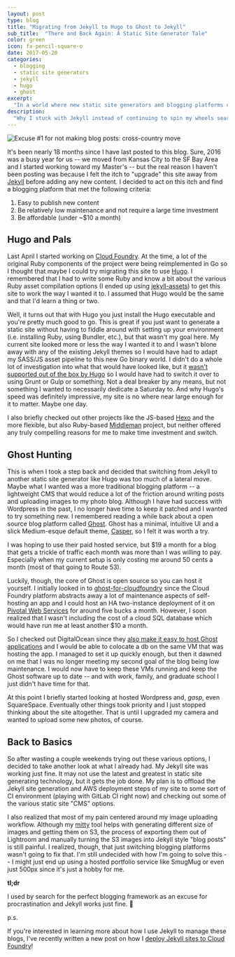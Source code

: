 ```yaml
---
layout: post
type: blog
title: "Migrating from Jekyll to Hugo to Ghost to Jekyll"
sub_title:  "There and Back Again: A Static Site Generator Tale"
color: green
icon: fa-pencil-square-o
date: 2017-05-20
categories:
  - blogging
  - static site generators
  - jekyll
  - hugo
  - ghost
excerpt:
  "In a world where new static site generators and blogging platforms crop up everyday it can be tempting to scrap everything and start anew.  This is the story of me doing just that -- moving from Jekyll to Hugo to Ghost and winding right back up at Jekyll.  A rambling tale of what I discovered and why I didn't end up migrating in the end."
description:
  "Why I stuck with Jekyll instead of continuing to spin my wheels searching for the best static site generator."
---
```


<div>
<img src="https://images.downey.io/blog/subaru-park-city-journey.jpg" alt="Excuse #1 for not making blog posts: cross-country move">
</div>

It's been nearly 18 months since I have last posted to this blog. Sure, 2016 was a busy year for us -- we moved from Kansas City to the SF Bay Area and I started working toward my Master's -- but the real reason I haven't been posting was because I felt the itch to "upgrade" this site away from [Jekyll](http://jekyllrb.com/) before adding any new content.  I decided to act on this itch and find a blogging platform that met the following criteria:

1. Easy to publish new content
2. Be relatively low maintenance and not require a large time investment
3. Be affordable (under ~$10 a month)

## Hugo and Pals

Last April I started working on [Cloud Foundry](https://www.cloudfoundry.org/).  At the time, a lot of the original Ruby components of the project were being reimplemented in Go so I thought that maybe I could try migrating this site to use [Hugo](https://gohugo.io/).  I remembered that I had to write some Ruby and know a bit about the various Ruby asset compilation options (I ended up using [jekyll-assets](https://github.com/jekyll/jekyll-assets)) to get this site to work the way I wanted it to.  I assumed that Hugo would be the same and that I'd learn a thing or two.

Well, it turns out that with Hugo you just install the Hugo executable and you're pretty much good to go.  This is great if you just want to generate a static site without having to fiddle around with setting up your environment (i.e. installing Ruby, using Bundler, etc.), but that wasn't my goal here.  My current site looked more or less the way I wanted it to and I wasn't blone away with any of the existing Jekyll themes so I would have had to adapt my SASS/JS asset pipeline to this new Go binary world.  I didn't do a whole lot of investigation into what that would have looked like, but it [wasn't supported out of the box by Hugo](https://discuss.gohugo.io/t/support-for-html-css-js-preprocessors/127/9) so I would have had to switch it over to using Grunt or Gulp or something.  Not a deal breaker by any means, but not something I wanted to necessarily dedicate a Saturday to.  And why Hugo's speed was definitely impressive, my site is no where near large enough for it to matter.  Maybe one day.

I also briefly checked out other projects like the JS-based [Hexo](https://hexo.io/) and the more flexible, but also Ruby-based [Middleman](https://middlemanapp.com/) project, but neither offered any truly compelling reasons for me to make time investment and switch.

## Ghost Hunting

This is when I took a step back and decided that switching from Jekyll to another static site generator like Hugo was too much of a lateral move.  Maybe what I wanted was a more traditional blogging platform -- a lightweight CMS that would reduce a lot of the friction around writing posts and uploading images to my photo blog. Although I have had success with Wordpress in the past, I no longer have time to keep it patched and I wanted to try something new.  I remembered reading a while back about a open source blog platform called [Ghost](https://ghost.org/).  Ghost has a minimal, intuitive UI and a slick Medium-esque default theme, [Casper](https://demo.ghost.io/), so I felt it was worth a try.

I was hoping to use their paid hosted service, but $19 a month for a blog that gets a trickle of traffic each month was more than I was willing to pay.  Especially when my current setup is only costing me around 50 cents a month (most of that going to Route 53).

Luckily, though, the core of Ghost is open source so you can host it yourself. I initially looked in to [ghost-for-cloudfoundry](https://github.com/dingotiles/ghost-for-cloudfoundry) since the Cloud Foundry platform abstracts away a lot of maintenance aspects of self-hosting an app and I could host an HA two-instance deployment of it on [Pivotal Web Services](http://run.pivotal.io/) for around five bucks a month.  However, I soon realized that I wasn't including the cost of a cloud SQL database which would have run me at least another $10 a month.

So I checked out DigitalOcean since they [also make it easy to host Ghost applications](https://www.digitalocean.com/community/tutorials/how-to-use-the-digitalocean-ghost-application) and I would be able to colocate a db on the same VM that was hosting the app.  I managed to set it up quickly enough, but then it dawned on me that I was no longer meeting my second goal of the blog being low maintenance.  I would now have to keep these VMs running and keep the Ghost software up to date -- and with work, family, and graduate school I just didn't have time for that.

At this point I briefly started looking at hosted Wordpress and, *gasp*, even SquareSpace.  Eventually other things took priority and I just stopped thinking about the site altogether.  That is until I upgraded my camera and wanted to upload some new photos, of course.

## Back to Basics

So after wasting a couple weekends trying out these various options, I decided to take another look at what I already had.  My Jekyll site was working just fine.  It may not use the latest and greatest in static site generating technology, but it gets the job done.  My plan is to offload the Jekyll site generation and AWS deployment steps of my site to some sort of CI environment (playing with GitLab CI right now) and checking out some of the various static site "CMS" options.

I also realized that most of my pain centered around my image uploading workflow.  Although my [mitty](https://github.com/tcdowney/mitty) tool helps with generating different size of images and getting them on S3, the process of exporting them out of Lightroom and manually turning the S3 images into Jekyll style "blog posts" is still painful.  I realized, though, that just switching blogging platforms wasn't going to fix that. I'm still undecided with how I'm going to solve this -- I might just end up using a hosted portfolio service like SmugMug or even just 500px since it's just a hobby for me.

**tl;dr**

I used by search for the perfect blogging framework as an excuse for procrastination and Jekyll works just fine. 🌝

<div class="post-script">
  <p>p.s.</p>

  <p>
    If you're interested in learning more about how I use Jekyll to manage these blogs, I've recently written a new post on how I <a href="{{ site.baseurl }}{% post_url 2017-09-17-how-to-deploy-static-site-cloud-foundry %}">deploy Jekyll sites to Cloud Foundry</a>!
  </p>
</div>
